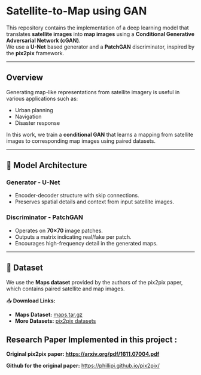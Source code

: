 #  Satellite-to-Map using GAN

This repository contains the implementation of a deep learning model that translates **satellite images** into **map images** using a **Conditional Generative Adversarial Network (cGAN)**.  
We use a **U-Net** based generator and a **PatchGAN** discriminator, inspired by the **pix2pix** framework.

---

##  Overview

Generating map-like representations from satellite imagery is useful in various applications such as:

- Urban planning
- Navigation
- Disaster response

In this work, we train a **conditional GAN** that learns a mapping from satellite images to corresponding map images using paired datasets.

---

## 🧠 Model Architecture

###  Generator - U-Net
- Encoder-decoder structure with skip connections.
- Preserves spatial details and context from input satellite images.

###  Discriminator - PatchGAN
- Operates on **70×70** image patches.
- Outputs a matrix indicating real/fake per patch.
- Encourages high-frequency detail in the generated maps.

---

## 📂 Dataset

We use the **Maps dataset** provided by the authors of the pix2pix paper, which contains paired satellite and map images.

📥 **Download Links:**
- **Maps Dataset:** [maps.tar.gz](http://efrosgans.eecs.berkeley.edu/pix2pix/datasets/maps.tar.gz)
- **More Datasets:** [pix2pix datasets](http://efrosgans.eecs.berkeley.edu/pix2pix/datasets/)

## Research Paper Implemented in this project : 
**Original pix2pix paper: https://arxiv.org/pdf/1611.07004.pdf**

**Github for the original paper:** https://phillipi.github.io/pix2pix/


